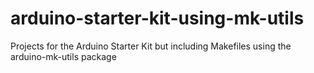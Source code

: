 # arduino-starter-kit-using-mk-utils
Projects for the Arduino Starter Kit but including Makefiles using the arduino-mk-utils package
